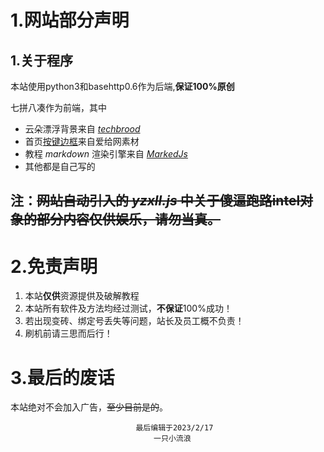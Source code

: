 # 1.网站部分声明
## 1.关于程序
本站使用python3和basehttp0.6作为后端,**保证100%原创**

七拼八凑作为前端，其中

- 云朵漂浮背景来自 _[techbrood](https://wow.techbrood.com/fiddle/11728)_
- 首页[按键边框](/img/but.png)来自爱给网素材
- 教程 _markdown_ 渲染引擎来自 _[MarkedJs](https://marked.js.org/)_
- 其他都是自己写的

## 注：~~网站自动引入的 _yzxll.js_ 中关于傻逼跑路intel对象的部分内容仅供娱乐，请勿当真。~~

# 2.免责声明

1. 本站**仅供**资源提供及破解教程
2. 本站所有软件及方法均经过测试，**不保证**100%成功！
3. 若出现变砖、绑定号丢失等问题，站长及员工概不负责！
4. 刷机前请三思而后行！

# 3.最后的废话

本站绝对不会加入广告，~~至少目前是的~~。

								最后编辑于2023/2/17
									一只小流浪